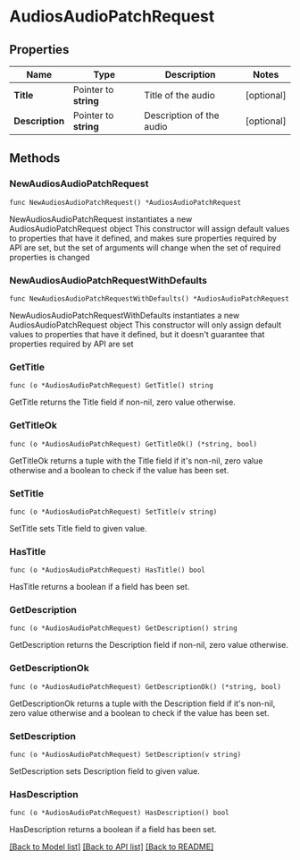 # AudiosAudioPatchRequest

## Properties

Name | Type | Description | Notes
------------ | ------------- | ------------- | -------------
**Title** | Pointer to **string** | Title of the audio | [optional] 
**Description** | Pointer to **string** | Description of the audio | [optional] 

## Methods

### NewAudiosAudioPatchRequest

`func NewAudiosAudioPatchRequest() *AudiosAudioPatchRequest`

NewAudiosAudioPatchRequest instantiates a new AudiosAudioPatchRequest object
This constructor will assign default values to properties that have it defined,
and makes sure properties required by API are set, but the set of arguments
will change when the set of required properties is changed

### NewAudiosAudioPatchRequestWithDefaults

`func NewAudiosAudioPatchRequestWithDefaults() *AudiosAudioPatchRequest`

NewAudiosAudioPatchRequestWithDefaults instantiates a new AudiosAudioPatchRequest object
This constructor will only assign default values to properties that have it defined,
but it doesn't guarantee that properties required by API are set

### GetTitle

`func (o *AudiosAudioPatchRequest) GetTitle() string`

GetTitle returns the Title field if non-nil, zero value otherwise.

### GetTitleOk

`func (o *AudiosAudioPatchRequest) GetTitleOk() (*string, bool)`

GetTitleOk returns a tuple with the Title field if it's non-nil, zero value otherwise
and a boolean to check if the value has been set.

### SetTitle

`func (o *AudiosAudioPatchRequest) SetTitle(v string)`

SetTitle sets Title field to given value.

### HasTitle

`func (o *AudiosAudioPatchRequest) HasTitle() bool`

HasTitle returns a boolean if a field has been set.

### GetDescription

`func (o *AudiosAudioPatchRequest) GetDescription() string`

GetDescription returns the Description field if non-nil, zero value otherwise.

### GetDescriptionOk

`func (o *AudiosAudioPatchRequest) GetDescriptionOk() (*string, bool)`

GetDescriptionOk returns a tuple with the Description field if it's non-nil, zero value otherwise
and a boolean to check if the value has been set.

### SetDescription

`func (o *AudiosAudioPatchRequest) SetDescription(v string)`

SetDescription sets Description field to given value.

### HasDescription

`func (o *AudiosAudioPatchRequest) HasDescription() bool`

HasDescription returns a boolean if a field has been set.


[[Back to Model list]](../README.md#documentation-for-models) [[Back to API list]](../README.md#documentation-for-api-endpoints) [[Back to README]](../README.md)


